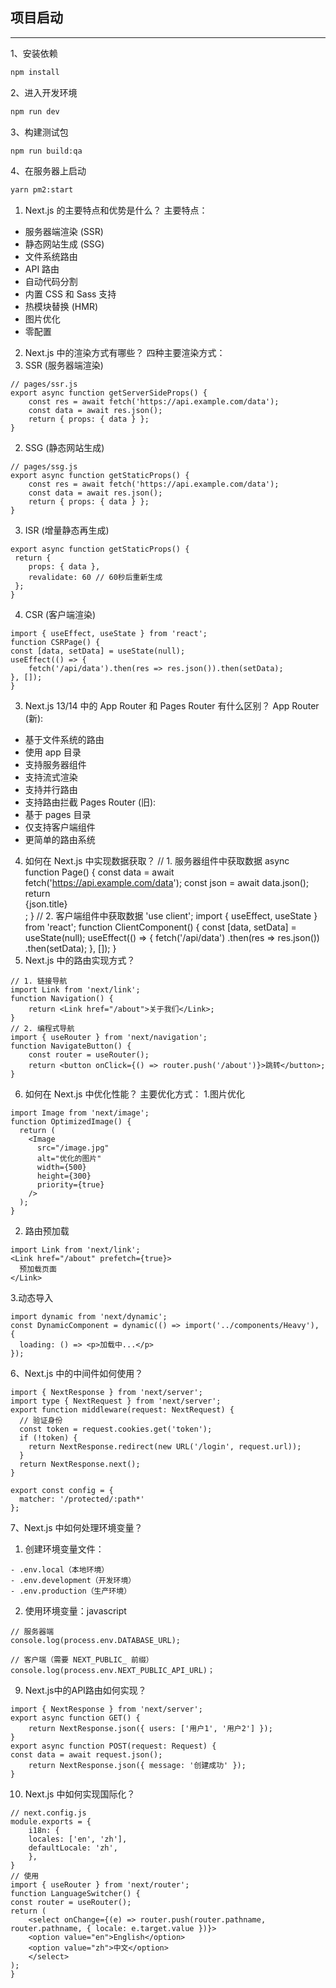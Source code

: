 ## 项目启动

---
1、安装依赖

```bash
npm install
```

2、进入开发环境

```bash
npm run dev
```

3、构建测试包

```bash
npm run build:qa
```

4、在服务器上启动
```bash
yarn pm2:start
```

1. Next.js 的主要特点和优势是什么？
主要特点：
- 服务器端渲染 (SSR)
- 静态网站生成 (SSG)
- 文件系统路由
- API 路由
- 自动代码分割
- 内置 CSS 和 Sass 支持
- 热模块替换 (HMR)
- 图片优化
- 零配置
2. Next.js 中的渲染方式有哪些？
四种主要渲染方式：
1. SSR (服务器端渲染)
```
// pages/ssr.js
export async function getServerSideProps() {
    const res = await fetch('https://api.example.com/data');
    const data = await res.json();
    return { props: { data } };
}
```
2. SSG (静态网站生成)
```
// pages/ssg.js
export async function getStaticProps() {
    const res = await fetch('https://api.example.com/data');
    const data = await res.json();
    return { props: { data } };
}
```
3. ISR (增量静态再生成)
```
export async function getStaticProps() {
 return {
    props: { data },
    revalidate: 60 // 60秒后重新生成
 };
}
```
4. CSR (客户端渲染)
```
import { useEffect, useState } from 'react';
function CSRPage() {
const [data, setData] = useState(null);
useEffect(() => {
    fetch('/api/data').then(res => res.json()).then(setData);
}, []);
}
```
3. Next.js 13/14 中的 App Router 和 Pages Router 有什么区别？
App Router (新):
- 基于文件系统的路由
- 使用 app 目录
- 支持服务器组件
- 支持流式渲染
- 支持并行路由
- 支持路由拦截
Pages Router (旧):
- 基于 pages 目录
- 仅支持客户端组件
- 更简单的路由系统
4. 如何在 Next.js 中实现数据获取？
// 1. 服务器组件中获取数据
async function Page() {
    const data = await fetch('https://api.example.com/data');
    const json = await data.json();
    return <div>{json.title}</div>;
}
// 2. 客户端组件中获取数据
'use client';
import { useEffect, useState } from 'react';
function ClientComponent() {
const [data, setData] = useState(null);
useEffect(() => {
    fetch('/api/data')
    .then(res => res.json())
    .then(setData);
    }, []);
}
5. Next.js 中的路由实现方式？
```
// 1. 链接导航
import Link from 'next/link';
function Navigation() {
    return <Link href="/about">关于我们</Link>;
}
// 2. 编程式导航
import { useRouter } from 'next/navigation';
function NavigateButton() {
    const router = useRouter();
    return <button onClick={() => router.push('/about')}>跳转</button>;
}
```
6. 如何在 Next.js 中优化性能？
主要优化方式：
 1.图片优化
```
import Image from 'next/image';
function OptimizedImage() {
  return (
    <Image
      src="/image.jpg"
      alt="优化的图片"
      width={500}
      height={300}
      priority={true}
    />
  );
}
```
2. 路由预加载
```
import Link from 'next/link';
<Link href="/about" prefetch={true}>
  预加载页面
</Link>
```
3.动态导入
```
import dynamic from 'next/dynamic';
const DynamicComponent = dynamic(() => import('../components/Heavy'), {
  loading: () => <p>加载中...</p>
});
```
6、Next.js 中的中间件如何使用？
```
import { NextResponse } from 'next/server';
import type { NextRequest } from 'next/server';
export function middleware(request: NextRequest) {
  // 验证身份
  const token = request.cookies.get('token');
  if (!token) {
    return NextResponse.redirect(new URL('/login', request.url));
  }
  return NextResponse.next();
}

export const config = {
  matcher: '/protected/:path*'
};
```
7、Next.js 中如何处理环境变量？
1. 创建环境变量文件：
```
- .env.local（本地环境）
- .env.development（开发环境）
- .env.production（生产环境）
```
2. 使用环境变量：javascript
```
// 服务器端
console.log(process.env.DATABASE_URL);

// 客户端（需要 NEXT_PUBLIC_ 前缀）
console.log(process.env.NEXT_PUBLIC_API_URL)；
```
9. Next.js中的API路由如何实现？
```
import { NextResponse } from 'next/server';
export async function GET() {
    return NextResponse.json({ users: ['用户1', '用户2'] });
}
export async function POST(request: Request) {
const data = await request.json();
    return NextResponse.json({ message: '创建成功' });
}
```
10. Next.js 中如何实现国际化？
```
// next.config.js
module.exports = {
    i18n: {
    locales: ['en', 'zh'],
    defaultLocale: 'zh',
    },
}
// 使用
import { useRouter } from 'next/router';
function LanguageSwitcher() {
const router = useRouter();
return (
    <select onChange={(e) => router.push(router.pathname, router.pathname, { locale: e.target.value })}>
    <option value="en">English</option>
    <option value="zh">中文</option>
    </select>
);
}
```

